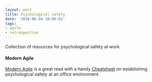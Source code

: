 ```yaml
---
layout: post
title: Psychological safety
date: '2018-06-04 18:00:01'
tags:
- agile
- retrospective
---
```


Collection of resources for psychological safety at work.

#### Modern Agile #### 

[Modern Agile](http://modernagile.org/) is a great read with a handy [Cheatsheet](https://docs.google.com/document/d/1BAmaH1_U4z5tc3QpV5pMDoPsGmVSVYdSzefIfwjeT7E/export?format=pdf) on establishing psychological safety at an office environment.
